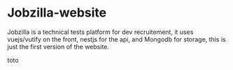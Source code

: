 # Jobzilla-website

Jobzilla is a technical tests platform for dev recruitement, it uses vuejs/vutify on the front, nestjs for the api, and Mongodb for storage, this is just the first version of the website.

toto